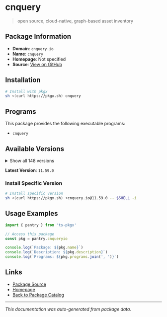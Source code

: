 # cnquery

> open source, cloud-native, graph-based asset inventory

## Package Information

- **Domain**: `cnquery.io`
- **Name**: `cnquery`
- **Homepage**: Not specified
- **Source**: [View on GitHub](https://github.com/pkgxdev/pantry/tree/main/projects/cnquery.io/package.yml)

## Installation

```bash
# Install with pkgx
sh <(curl https://pkgx.sh) cnquery
```

## Programs

This package provides the following executable programs:

- `cnquery`

## Available Versions

<details>
<summary>Show all 148 versions</summary>

- `11.59.0`, `11.58.0`, `11.57.2`, `11.57.1`, `11.57.0`
- `11.56.0`, `11.55.0`, `11.54.0`, `11.53.2`, `11.53.1`
- `11.53.0`, `11.52.0`, `11.51.2`, `11.51.1`, `11.51.0`
- `11.50.0`, `11.49.0`, `11.48.0`, `11.47.1`, `11.47.0`
- `11.46.2`, `11.46.1`, `11.46.0`, `11.45.1`, `11.45.0`
- `11.44.0`, `11.43.0`, `11.42.0`, `11.41.0`, `11.40.0`
- `11.39.0`, `11.38.0`, `11.37.1`, `11.37.0`, `11.36.2`
- `11.36.1`, `11.36.0`, `11.35.0`, `11.34.0`, `11.33.1`
- `11.33.0`, `11.32.0`, `11.31.1`, `11.31.0`, `11.30.2`
- `11.30.1`, `11.30.0`, `11.29.0`, `11.28.1`, `11.28.0`
- `11.27.0`, `11.26.0`, `11.25.0`, `11.24.0`, `11.23.2`
- `11.23.1`, `11.23.0`, `11.22.0`, `11.21.1`, `11.21.0`
- `11.20.1`, `11.20.0`, `11.19.1`, `11.19.0`, `11.18.0`
- `11.17.0`, `11.16.1`, `11.16.0`, `11.15.1`, `11.15.0`
- `11.14.1`, `11.14.0`, `11.13.2`, `11.13.1`, `11.13.0`
- `11.12.2`, `11.12.1`, `11.12.0`, `11.11.0`, `11.10.0`
- `11.9.1`, `11.9.0`, `11.8.0`, `11.7.3`, `11.7.2`
- `11.7.1`, `11.7.0`, `11.6.3`, `11.6.2`, `11.6.1`
- `11.6.0`, `11.5.0`, `11.4.3`, `11.4.2`, `11.4.1`
- `11.4.0`, `11.3.1`, `11.3.0`, `11.2.0`, `11.1.1`
- `11.1.0`, `11.0.2`, `11.0.1`, `11.0.0`, `10.12.2`
- `10.12.1`, `10.12.0`, `10.11.1`, `10.11.0`, `10.10.0`
- `10.9.3`, `10.9.2`, `10.9.1`, `10.9.0`, `10.8.4`
- `10.8.3`, `10.8.2`, `10.8.1`, `10.8.0`, `10.7.3`
- `10.7.2`, `10.7.1`, `10.7.0`, `10.6.1`, `10.6.0`
- `10.5.0`, `10.4.2`, `10.4.1`, `10.4.0`, `10.3.4`
- `10.3.3`, `10.3.2`, `10.3.1`, `10.3.0`, `10.2.0`
- `10.1.6`, `10.1.5`, `10.1.4`, `10.1.3`, `10.1.2`
- `10.1.1`, `10.1.0`, `10.0.3`, `10.0.2`, `10.0.1`
- `10.0.0`, `9.14.0`, `9.13.0`

</details>

**Latest Version**: `11.59.0`

### Install Specific Version

```bash
# Install specific version
sh <(curl https://pkgx.sh) +cnquery.io@11.59.0 -- $SHELL -i
```

## Usage Examples

```typescript
import { pantry } from 'ts-pkgx'

// Access this package
const pkg = pantry.cnqueryio

console.log(`Package: ${pkg.name}`)
console.log(`Description: ${pkg.description}`)
console.log(`Programs: ${pkg.programs.join(', ')}`)
```

## Links

- [Package Source](https://github.com/pkgxdev/pantry/tree/main/projects/cnquery.io/package.yml)
- [Homepage](#)
- [Back to Package Catalog](../package-catalog.md)

---

*This documentation was auto-generated from package data.*
